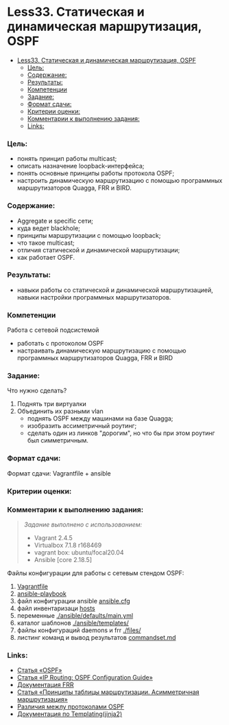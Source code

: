 # Less33. Статическая и динамическая маршрутизация, OSPF 
- [Less33. Статическая и динамическая маршрутизация, OSPF](#less33-статическая-и-динамическая-маршрутизация-ospf)
    - [Цель:](#цель)
    - [Содержание:](#содержание)
    - [Результаты:](#результаты)
    - [Компетенции](#компетенции)
    - [Задание:](#задание)
    - [Формат сдачи:](#формат-сдачи)
    - [Критерии оценки:](#критерии-оценки)
    - [Комментарии к выполнению задания:](#комментарии-к-выполнению-задания)
    - [Links:](#links)

### Цель: 
- понять принцип работы multicast;
- описать назначение loopback-интерфейса;
- понять основные принципы работы протокола OSPF;
- настроить динамическую маршрутизацию с помощью программных маршрутизаторов Quagga, FRR и BIRD.
  
### Содержание:
- Aggregate и specific сети;
- куда ведет blackhole;
- принципы маршрутизации с помощью loopback;
- что такое multicast;
- отличия статической и динамической маршрутизации;
- как работает OSPF.
 
### Результаты:
- навыки работы со статической и динамической маршрутизацией, навыки настройки программных маршрутизаторов.
### Компетенции

Работа с сетевой подсистемой
- работать с протоколом OSPF
- настраивать динамическую маршрутизацию с помощью программных маршрутизаторов Quagga, FRR и BIRD
### Задание:
Что нужно сделать?

1. Поднять три виртуалки
2. Объединить их разными vlan
    - поднять OSPF между машинами на базе Quagga;
    - изобразить ассиметричный роутинг;
    - сделать один из линков "дорогим", но что бы при этом роутинг был симметричным.

### Формат сдачи: 
Формат сдачи: Vagrantfile + ansible

### Критерии оценки:

### Комментарии к выполнению задания:
> _Задание выполнено с использованием:_
> - Vagrant 2.4.5
> - Virtualbox 7.1.8 r168469
> - vagrant box: ubuntu/focal20.04
> - Ansible [core 2.18.5]

Файлы конфигурации для работы с сетевым стендом OSPF:
1. [Vagrantfile](./vagrant33/Vagrantfile)
2. [ansible-playbook](./vagrant33/ansible/provision.yml)
3. файл конфигурации ansible [ansible.cfg](./vagrant33/ansible/ansible.cfg)
4. файл инвентаризаци [hosts](./vagrant33/ansible/hosts)
5. переменные [./ansible/defaults/main.yml](./vagrant33/ansible/defaults/main.yml)
6. каталог шаблонов [./ansible/templates/](./vagrant33/ansible/templates/)
7. файлы конфигураций daemons и frr [./files/](./files/)
8. листинг команд и вывод результатов [commandset.md](./appendix/commandset.md)



### Links:

- [Статья «OSPF»](https://ru.bmstu.wiki/OSPF_(Open_Shortest_Path_First)#.D0.A2.D0.B5.D1.80.D0.BC.D0.B8.D0.BD.D1.8B_.D0.B8_.D0.BE.D1.81.D0.BD.D0.BE.D0.B2.D0.BD.D1.8B.D0.B5_.D0.BF.D0.BE.D0.BD.D1.8F.D1.82.D0.B8.D1.8F_OSPF)
- [Статья «IP Routing: OSPF Configuration Guide»](https://www.cisco.com/c/en/us/td/docs/ios-xml/ios/iproute_ospf/configuration/xe-16/iro-xe-16-book/iro-cfg.html)
- [Документация FRR](http://docs.frrouting.org/en/latest/overview.html)
- [Статья «Принципы таблицы маршрутизации. Асимметричная маршрутизация»](http://marshrutizatciia.ru/principy-tablicy-marshrutizacii-asimmetrichnaya-marshrutizaciya.html)
- [Различия межлу протоколами OSPF](https://da2001.ru/CCNA_5.02/2/course/module8/8.3.1.3/8.3.1.3.html#:~:text=%D0%9A%D0%BE%D0%BD%D1%84%D0%B8%D0%B3%D1%83%D1%80%D0%B0%D1%86%D0%B8%D1%8F%20OSPFv3%20%D0%B4%D0%BB%D1%8F%20%D0%BE%D0%B4%D0%BD%D0%BE%D0%B9%20%D0%BE%D0%B1%D0%BB%D0%B0%D1%81%D1%82%D0%B8&text=%D0%98%D1%81%D1%85%D0%BE%D0%B4%D0%BD%D1%8B%D0%B9%20%D0%B0%D0%B4%D1%80%D0%B5%D1%81%20%E2%80%94%20%D1%81%D0%BE%D0%BE%D0%B1%D1%89%D0%B5%D0%BD%D0%B8%D1%8F%20OSPFv2%20%D0%BF%D0%BE%D1%81%D1%82%D1%83%D0%BF%D0%B0%D1%8E%D1%82,%D1%82%D0%B8%D0%BF%D0%B0%20link%2Dlocal%20%D0%B2%D1%8B%D1%85%D0%BE%D0%B4%D0%BD%D0%BE%D0%B3%D0%BE%20%D0%B8%D0%BD%D1%82%D0%B5%D1%80%D1%84%D0%B5%D0%B9%D1%81%D0%B0)
- [Документация по Templating(jinja2)](https://docs.ansible.com/ansible/2.9/user_guide/playbooks_templating.html)

